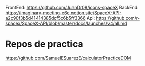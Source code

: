 FrontEnd:  https://github.com/JuanDr08/icons-spaceX
BackEnd: https://imaginary-meeting-e6e.notion.site/SpaceX-API-a2c90f3b5d41414385dcf5c6b5ff3366
Api: https://github.com/r-spacex/SpaceX-API/blob/master/docs/launches/v4/all.md

# Repos de practica
https://github.com/SamuelESuarezE/calculatorPracticeDOM

